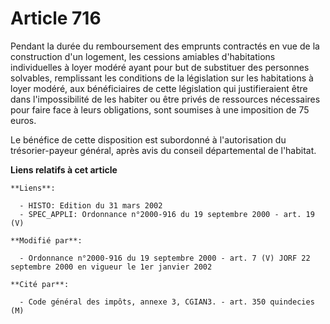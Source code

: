 # Article 716

Pendant la durée du remboursement des emprunts contractés en vue de la construction d'un logement, les cessions amiables
d'habitations individuelles à loyer modéré ayant pour but de substituer des personnes solvables, remplissant les conditions
de la législation sur les habitations à loyer modéré, aux bénéficiaires de cette législation qui justifieraient être dans
l'impossibilité de les habiter ou être privés de ressources nécessaires pour faire face à leurs obligations, sont soumises à
une imposition de 75 euros.

Le bénéfice de cette disposition est subordonné à l'autorisation du trésorier-payeur général, après avis du conseil
départemental de l'habitat.

**Liens relatifs à cet article**

	**Liens**:

	  - HISTO: Edition du 31 mars 2002
	  - SPEC_APPLI: Ordonnance n°2000-916 du 19 septembre 2000 - art. 19 (V)

	**Modifié par**:

	  - Ordonnance n°2000-916 du 19 septembre 2000 - art. 7 (V) JORF 22 septembre 2000 en vigueur le 1er janvier 2002

	**Cité par**:

	  - Code général des impôts, annexe 3, CGIAN3. - art. 350 quindecies (M)
